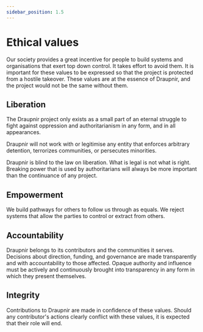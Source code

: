 ```yaml
---
sidebar_position: 1.5
---
```


# Ethical values

Our society provides a great incentive for people to build systems and
organisations that exert top down control. It takes effort to avoid them. It is
important for these values to be expressed so that the project is protected from
a hostile takeover. These values are at the essence of Draupnir, and the project
would not be the same without them.

## Liberation

The Draupnir project only exists as a small part of an eternal struggle to fight
against oppression and authoritarianism in any form, and in all appearances.

Draupnir will not work with or legitimise any entity that enforces arbitrary
detention, terrorizes communities, or persecutes minorities.

Draupnir is blind to the law on liberation. What is legal is not what is right.
Breaking power that is used by authoritarians will always be more important than
the continuance of any project.

## Empowerment

We build pathways for others to follow us through as equals. We reject systems
that allow the parties to control or extract from others.

## Accountability

Draupnir belongs to its contributors and the communities it serves. Decisions
about direction, funding, and governance are made transparently and with
accountability to those affected. Opaque authority and influence must be
actively and continuously brought into transparency in any form in which they
present themselves.

## Integrity

Contributions to Draupnir are made in confidence of these values. Should any
contributor's actions clearly conflict with these values, it is expected that
their role will end.

